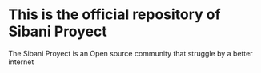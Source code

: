 # This is the official repository of Sibani Proyect
The Sibani Proyect is an Open source community that struggle by a better internet

## 